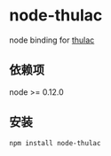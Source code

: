 # node-thulac
node binding for [thulac](http://thulac.thunlp.org/)

## 依赖项
node >= 0.12.0

## 安装
```
npm install node-thulac
```
